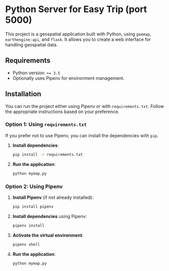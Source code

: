 # Python Server for Easy Trip (port 5000)

This project is a geospatial application built with Python, using `geemap`, `earthengine-api`, and `flask`. It allows you to create a web interface for handling geospatial data.

## Requirements

- Python version: `>= 3.5`
- Optionally uses Pipenv for environment management.

## Installation

You can run the project either using Pipenv or with `requirements.txt`. Follow the appropriate instructions based on your preference.

### Option 1: Using `requirements.txt`

If you prefer not to use Pipenv, you can install the dependencies with `pip`.

1. **Install dependencies**:

   ```bash
   pip install -r requirements.txt
   ```

2. **Run the application**:

   ```bash
   python mymap.py
   ```

### Option 2: Using Pipenv

1. **Install Pipenv** (if not already installed):

   ```bash
   pip install pipenv
   ```

2. **Install dependencies** using Pipenv:

   ```bash
   pipenv install
   ```

3. **Activate the virtual environment**:

   ```bash
   pipenv shell
   ```

4. **Run the application**:

   ```bash
   python mymap.py
   ```